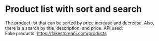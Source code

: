 # Product list with sort and search

The product list that can be sorted by price increase and decrease. Also, there is a search by title, description, and price. API used:
<br> Fake products: https://fakestoreapi.com/products
